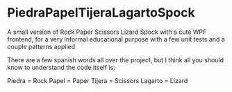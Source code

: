 # PiedraPapelTijeraLagartoSpock
A small version of Rock Paper Scissors Lizard Spock with a cute WPF frontend, for a very informal educational purpose with a few unit tests and a couple patterns applied

There are a few spanish words all over the project, but I think all you should know to understand the code itself is:

Piedra = Rock
Papel = Paper
Tijera = Scissors
Lagarto = Lizard
